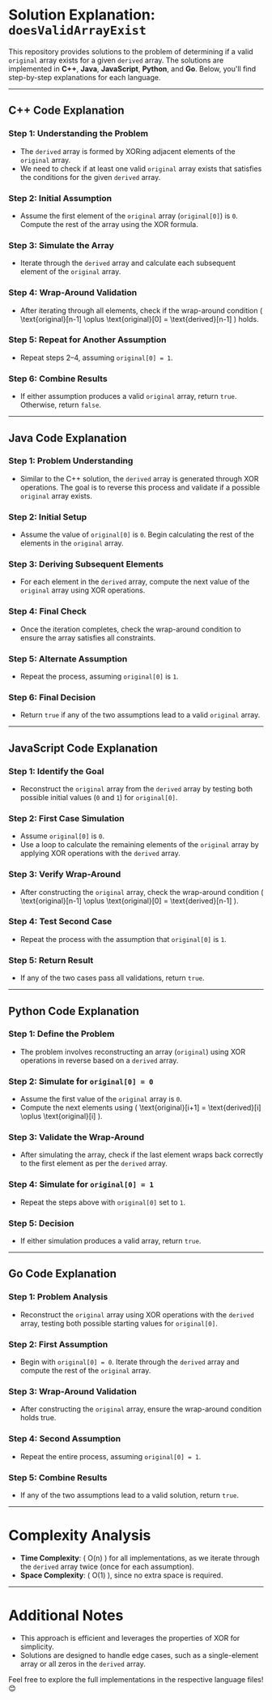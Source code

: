 # Solution Explanation: `doesValidArrayExist`

This repository provides solutions to the problem of determining if a valid `original` array exists for a given `derived` array. The solutions are implemented in **C++**, **Java**, **JavaScript**, **Python**, and **Go**. Below, you'll find step-by-step explanations for each language.

---

## C++ Code Explanation

### Step 1: Understanding the Problem

- The `derived` array is formed by XORing adjacent elements of the `original` array.
- We need to check if at least one valid `original` array exists that satisfies the conditions for the given `derived` array.

### Step 2: Initial Assumption

- Assume the first element of the `original` array (`original[0]`) is `0`. Compute the rest of the array using the XOR formula.

### Step 3: Simulate the Array

- Iterate through the `derived` array and calculate each subsequent element of the `original` array.

### Step 4: Wrap-Around Validation

- After iterating through all elements, check if the wrap-around condition \( \text{original}[n-1] \oplus \text{original}[0] = \text{derived}[n-1] \) holds.

### Step 5: Repeat for Another Assumption

- Repeat steps 2–4, assuming `original[0] = 1`.

### Step 6: Combine Results

- If either assumption produces a valid `original` array, return `true`. Otherwise, return `false`.

---

## Java Code Explanation

### Step 1: Problem Understanding

- Similar to the C++ solution, the `derived` array is generated through XOR operations. The goal is to reverse this process and validate if a possible `original` array exists.

### Step 2: Initial Setup

- Assume the value of `original[0]` is `0`. Begin calculating the rest of the elements in the `original` array.

### Step 3: Deriving Subsequent Elements

- For each element in the `derived` array, compute the next value of the `original` array using XOR operations.

### Step 4: Final Check

- Once the iteration completes, check the wrap-around condition to ensure the array satisfies all constraints.

### Step 5: Alternate Assumption

- Repeat the process, assuming `original[0]` is `1`.

### Step 6: Final Decision

- Return `true` if any of the two assumptions lead to a valid `original` array.

---

## JavaScript Code Explanation

### Step 1: Identify the Goal

- Reconstruct the `original` array from the `derived` array by testing both possible initial values (`0` and `1`) for `original[0]`.

### Step 2: First Case Simulation

- Assume `original[0]` is `0`.
- Use a loop to calculate the remaining elements of the `original` array by applying XOR operations with the `derived` array.

### Step 3: Verify Wrap-Around

- After constructing the `original` array, check the wrap-around condition \( \text{original}[n-1] \oplus \text{original}[0] = \text{derived}[n-1] \).

### Step 4: Test Second Case

- Repeat the process with the assumption that `original[0]` is `1`.

### Step 5: Return Result

- If any of the two cases pass all validations, return `true`.

---

## Python Code Explanation

### Step 1: Define the Problem

- The problem involves reconstructing an array (`original`) using XOR operations in reverse based on a `derived` array.

### Step 2: Simulate for `original[0] = 0`

- Assume the first value of the `original` array is `0`.
- Compute the next elements using \( \text{original}[i+1] = \text{derived}[i] \oplus \text{original}[i] \).

### Step 3: Validate the Wrap-Around

- After simulating the array, check if the last element wraps back correctly to the first element as per the `derived` array.

### Step 4: Simulate for `original[0] = 1`

- Repeat the steps above with `original[0]` set to `1`.

### Step 5: Decision

- If either simulation produces a valid array, return `true`.

---

## Go Code Explanation

### Step 1: Problem Analysis

- Reconstruct the `original` array using XOR operations with the `derived` array, testing both possible starting values for `original[0]`.

### Step 2: First Assumption

- Begin with `original[0] = 0`. Iterate through the `derived` array and compute the rest of the `original` array.

### Step 3: Wrap-Around Validation

- After constructing the `original` array, ensure the wrap-around condition holds true.

### Step 4: Second Assumption

- Repeat the entire process, assuming `original[0] = 1`.

### Step 5: Combine Results

- If any of the two assumptions lead to a valid solution, return `true`.

---

# Complexity Analysis

- **Time Complexity**: \( O(n) \) for all implementations, as we iterate through the `derived` array twice (once for each assumption).
- **Space Complexity**: \( O(1) \), since no extra space is required.

---

# Additional Notes

- This approach is efficient and leverages the properties of XOR for simplicity.
- Solutions are designed to handle edge cases, such as a single-element array or all zeros in the `derived` array.

Feel free to explore the full implementations in the respective language files! 😊
